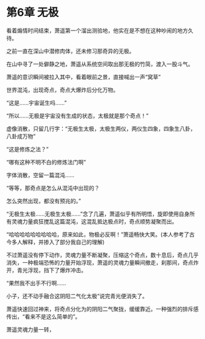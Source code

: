 # 第6章 无极

看着煽情时间结束，萧遥第一个溜出测验地，他实在是不想在这种吵闹的地方久待。

之前一直在深山中潜修肉体，还未修习那奇异的无极。

在山中寻了一处僻静之地，萧遥从系统空间取出那无极的竹简，渡入一股斗气。

萧遥的意识瞬间被拉入其中，看着眼前之景，直接喊出一声“窝草”

世界混沌，出现奇点，奇点大爆炸后分化万物。

“这是……宇宙诞生吗……”

“所以……无极是宇宙没有生成的状态，太极就是那个奇点！”

虚像消散，只留几行字：“无极生太极，太极生两仪，两仪生四象，四象生八卦，八卦成万物”

“这是修炼之法？”

“哪有这种不明不白的修炼法门啊”

字体消散，空留一篇混沌……

“等等，那奇点是怎么从混沌中出现的？

怎么突然出现，都没有预兆的。”

“无极生太极……无极生太极……”念了几遍，萧遥似乎有所明悟，旋即使用自身所有灵魂力量疯狂搅乱这篇混沌，这混乱抵达极点时，奇点顺势凝聚而出。

“哈哈哈哈哈哈哈哈哈，原来如此，物极必反啊！”萧遥畅快大笑。(本人参考了古今多人解释，并掺入了部分我自己的理解)

不过萧遥没有停下动作，灵魂力量不断凝聚，压缩这个奇点，数十息后，奇点几乎消失，一种极端恐怖的力量开始浮现，萧遥的灵魂力量瞬间撤走，刹那间，奇点炸开，青光浮现，挡下了爆炸冲击。

“果然我不出手不行啊……

小子，还不动手融合这阴阳二气化太极”说完青光便消失了。

萧遥快速回过神来，将奇点分化为的阴阳二气聚拢，缓缓靠近。一种强烈的排斥感传出，“看来不是这么简单的”。

萧遥灵魂力量一转，
